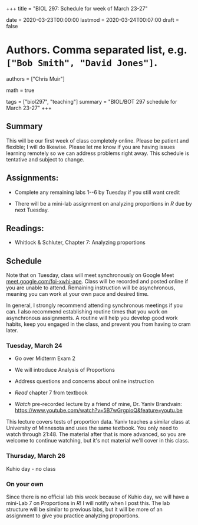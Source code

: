 +++
title = "BIOL 297: Schedule for week of March 23-27"

date = 2020-03-23T00:00:00
lastmod = 2020-03-24T00:07:00
draft = false

# Authors. Comma separated list, e.g. `["Bob Smith", "David Jones"]`.
authors = ["Chris Muir"]

math = true

tags = ["biol297", "teaching"]
summary = "BIOL/BOT 297 schedule for March 23-27"
+++

## Summary

This will be our first week of class completely online. Please be patient and flexible; I will do likewise. Please let me know if you are having issues learning remotely so we can address problems right away. This schedule is tentative and subject to change.

## Assignments:

* Complete any remaining labs 1--6 by Tuesday if you still want credit

* There will be a mini-lab assignment on analyzing proportions in *R* due by next Tuesday.

## Readings:

* Whitlock & Schluter, Chapter 7: Analyzing proportions

## Schedule

Note that on Tuesday, class will meet synchronously on Google Meet [meet.google.com/foi-xwhi-ape](https://meet.google.com/foi-xwhi-ape). Class will be recorded and posted online if you are unable to attend. Remaining instruction will be asynchronous, meaning you can work at your own pace and desired time.

In general, I strongly recommend attending synchronous meetings if you can. I also recommend establishing routine times that you work on asynchronous assignments. A routine will help you develop good work habits, keep you engaged in the class, and prevent you from having to cram later.

### Tuesday, March 24

* Go over Midterm Exam 2

* We will introduce Analysis of Proportions

* Address questions and concerns about online instruction

* *Read* chapter 7 from textbook

* *Watch* pre-recorded lecture by a friend of mine, Dr. Yaniv Brandvain: https://www.youtube.com/watch?v=5B7wGrgpioQ&feature=youtu.be

This lecture covers tests of proportion data. Yaniv teaches a similar class at University of Minnesota and uses the same textbook. You only need to watch through 21:48. The material after that is more advanced, so you are welcome to continue watching, but it's not material we'll cover in this class.

### Thursday, March 26

Kuhio day - no class

### On your own

Since there is no official lab this week because of Kuhio day, we will have a mini-Lab 7 on Proportions in *R*! I will notify when I post this. The lab structure will be similar to previous labs, but it will be more of an assignment to give you practice analyzing proportions. 
